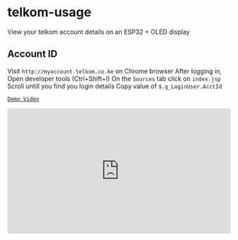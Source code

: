 # telkom-usage
 View your telkom account details on an ESP32 + OLED display
 
## Account ID
Visit `http://myaccount.telkom.co.ke` on Chrome browser
After logging in, Open developer tools (Ctrl+Shift+I)
On the `Sources` tab click on `index.jsp`
Scroll untill you find you login details
Copy value of `$.g_LoginUser.AcctId`


[`Demo Video`](https://www.linkedin.com/posts/fbiego_esp32-oled-telkom-activity-6865273096790654976-PsNW)

<iframe src="https://www.linkedin.com/embed/feed/update/urn:li:ugcPost:6865272728723722242?compact=1" height="284" width="504" frameborder="0" allowfullscreen="" title="Embedded post"></iframe>